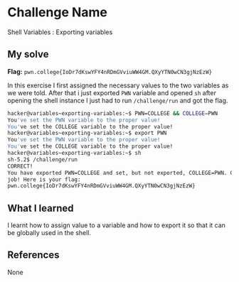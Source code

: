 # Challenge Name
Shell Variables : Exporting variables

## My solve
**Flag:** `pwn.college{IoDr7dKswYFY4nRDmGVviuWW4GM.QXyYTN0wCN3gjNzEzW}`

In this exercise I first assigned the necessary values to the two variables as we were told. After that i just exported `PWN` variable and opened `sh` after opening the shell instance I just had to run `/challenge/run` and got the flag.
```bash
hacker@variables~exporting-variables:~$ PWN=COLLEGE && COLLEGE=PWN
You've set the PWN variable to the proper value!
You've set the COLLEGE variable to the proper value!
hacker@variables~exporting-variables:~$ export PWN
You've set the PWN variable to the proper value!
You've set the COLLEGE variable to the proper value!
hacker@variables~exporting-variables:~$ sh
sh-5.2$ /challenge/run
CORRECT!
You have exported PWN=COLLEGE and set, but not exported, COLLEGE=PWN. Great 
job! Here is your flag:
pwn.college{IoDr7dKswYFY4nRDmGVviuWW4GM.QXyYTN0wCN3gjNzEzW}
```

## What I learned
I learnt how to assign value to a variable and how to export it so that it can be globally used in the shell.

## References 
None